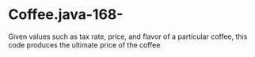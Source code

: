 # Coffee.java-168-
Given values such as tax rate, price, and flavor of a particular coffee, this code produces the ultimate price of the coffee
